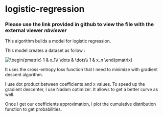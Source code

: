 # logistic-regression

### Please use the link provided in github to view the file with the external viewer *nbviewer*

This algorithm builds a model for logistic regression.

This model creates a dataset as follow :

<img src="https://latex.codecogs.com/gif.latex?\begin{pmatrix}&space;1&space;&&space;x_1\\&space;\dots&space;&&space;\dots\\&space;1&space;&&space;x_n&space;\end{pmatrix}" title="\begin{pmatrix} 1 & x_1\\ \dots & \dots\\ 1 & x_n \end{pmatrix}" />

It uses the cross-entropy loss function that I need to minimize with gradient descent algorithm.

I use dot product between coefficients and x values.
To speed up the gradient descenter, I use Nadam optimizer. It allows to get a better curve as well.

Once I get our coefficients approximation, I plot the cumulative distribution function to get probabilities.
